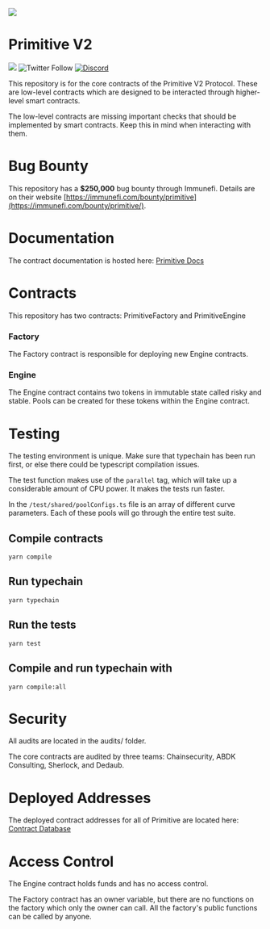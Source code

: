 ![](https://pbs.twimg.com/profile_banners/1241234631707381760/1588727988/1500x500)

# Primitive V2

[![](https://img.shields.io/github/stars/primitivefinance/primitive-v2-core?style=social)](https://img.shields.io/github/stars/primitivefinance/primitive-v2-core?style=social)
![Twitter Follow](https://img.shields.io/twitter/follow/primitivefi?style=social)
[![Discord](https://img.shields.io/discord/168831573876015105.svg?label=&logo=discord&logoColor=ffffff&color=7389D8&labelColor=6A7EC2)](https://discord.gg/rzRwJ4K)

This repository is for the core contracts of the Primitive V2 Protocol. These are low-level contracts which are designed to be interacted through higher-level smart contracts.

The low-level contracts are missing important checks that should be implemented by smart contracts. Keep this in mind when interacting with them.

# Bug Bounty

This repository has a **$250,000** bug bounty through Immunefi. Details are on their website [https://immunefi.com/bounty/primitive](https://immunefi.com/bounty/primitive/).

# Documentation

The contract documentation is hosted here: [Primitive Docs](https://docs.primitive.finance)

# Contracts

This repository has two contracts: PrimitiveFactory and PrimitiveEngine

### Factory

The Factory contract is responsible for deploying new Engine contracts.

### Engine

The Engine contract contains two tokens in immutable state called risky and stable. Pools can be created for these tokens within the Engine contract.

# Testing

The testing environment is unique. Make sure that typechain has been run first, or else there could be typescript compilation issues.

The test function makes use of the `parallel` tag, which will take up a considerable amount of CPU power. It makes the tests run faster.

In the `/test/shared/poolConfigs.ts` file is an array of different curve parameters. Each of these pools will go through the entire test suite.

## Compile contracts

`yarn compile`

## Run typechain

`yarn typechain`

## Run the tests

`yarn test`

## Compile and run typechain with

`yarn compile:all`

# Security

All audits are located in the audits/ folder.

The core contracts are audited by three teams: Chainsecurity, ABDK Consulting, Sherlock, and Dedaub.

# Deployed Addresses

The deployed contract addresses for all of Primitive are located here: [Contract Database](https://www.notion.so/primitivefi/dc3b883ff9d94044b6738701b2826f7a?v=9e56507d430d4f4fb1939242cfb23736)

# Access Control

The Engine contract holds funds and has no access control.

The Factory contract has an owner variable, but there are no functions on the factory which only the owner can call. All the factory's public functions can be called by anyone.
